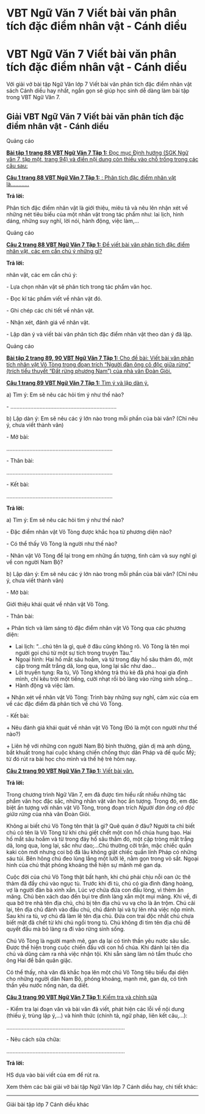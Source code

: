# VBT Ngữ Văn 7 Viết bài văn phân tích đặc điểm nhân vật - Cánh diều

# VBT Ngữ Văn 7 Viết bài văn phân tích đặc điểm nhân vật - Cánh diều

Với giải vở bài tập Ngữ Văn lớp 7 Viết bài văn phân tích đặc điểm nhân vật sách Cánh diều hay nhất, ngắn gọn sẽ giúp học sinh dễ dàng làm bài tập trong VBT Ngữ Văn 7.

## Giải VBT Ngữ Văn 7 Viết bài văn phân tích đặc điểm nhân vật - Cánh diều

Quảng cáo

[**Bài tập 1 trang 88 VBT Ngữ Văn 7 Tập 1:** Đọc mục Định hướng (SGK Ngữ văn 7, tập một, trang 94) và điền nội dung còn thiếu vào chỗ trống trong các câu sau:](https://vietjack.com/vbt-ngu-van-7-cd/bai-tap-1-trang-88-vbt-ngu-van-lop-7-tap-1.jsp)

[**Câu 1 trang 88 VBT Ngữ Văn 7 Tập 1:** : Phân tích đặc điểm nhân vật là............](https://vietjack.com/vbt-ngu-van-7-cd/cau-1-trang-88-vth-ngu-van-lop-7-tap-1.jsp)

**Trả lời:**

Phân tích đặc điểm nhân vật là giới thiệu, miêu tả và nêu lên nhận xét về những nét tiêu biểu của một nhân vật trong tác phẩm như: lai lịch, hình dáng, những suy nghĩ, lời nói, hành động, việc làm,...

Quảng cáo

[**Câu 2 trang 88 VBT Ngữ Văn 7 Tập 1:** Để viết bài văn phân tích đặc điểm nhân vật, các em cần chú ý những gì?](https://vietjack.com/vbt-ngu-van-7-cd/cau-2-trang-88-vth-ngu-van-lop-7-tap-1.jsp)

**Trả lời:**

nhân vật, các em cần chú ý: 

\- Lựa chọn nhân vật sẽ phân tích trong tác phẩm văn học.

\- Đọc kĩ tác phẩm viết về nhân vật đó.

\- Ghi chép các chi tiết về nhân vật.

\- Nhận xét, đánh giá về nhân vật.

\- Lập dàn ý và viết bài văn phân tích đặc điểm nhân vật theo dàn ý đã lập.

Quảng cáo

[**Bài tập 2 trang 89, 90 VBT Ngữ Văn 7 Tập 1:** Cho đề bài: Viết bài văn phân tích nhân vật Võ Tòng trong đoạn trích “Người đàn ông cô độc giữa rừng” (trích tiểu thuyết “Đất rừng phương Nam”) của nhà văn Đoàn Giỏi.](https://vietjack.com/vbt-ngu-van-7-cd/bai-tap-2-trang-89-90-vbt-ngu-van-lop-7-tap-1.jsp)

[**Câu 1 trang 89 VBT Ngữ Văn 7 Tập 1:** Tìm ý và lập dàn ý.](https://vietjack.com/vbt-ngu-van-7-cd/cau-1-trang-89-vth-ngu-van-lop-7-tap-1.jsp)

a) Tìm ý: Em sẽ nêu các hỏi tìm ý như thế nào?

\- ..................................................................... 

b) Lập dàn ý: Em sẽ nêu các ý lớn nào trong mỗi phần của bài văn? (Chỉ nêu ý, chưa viết thành văn)

\- Mở bài:

..................................................................... 

\- Thân bài:

..................................................................... 

\- Kết bài:

..................................................................... 

**Trả lời:**

a) Tìm ý: Em sẽ nêu các hỏi tìm ý như thế nào?

\- Đặc điểm nhân vật Võ Tòng được khắc họa từ phương diện nào?

\- Có thể thấy Võ Tòng là người như thế nào?

\- Nhân vật Võ Tòng để lại trong em những ấn tượng, tình cảm và suy nghĩ gì về con người Nam Bộ?

b) Lập dàn ý: Em sẽ nêu các ý lớn nào trong mỗi phần của bài văn? (Chỉ nêu ý, chưa viết thành văn)

\- Mở bài:

Giới thiệu khái quát về nhân vật Võ Tòng.

\- Thân bài:

\+ Phân tích và làm sáng tỏ đặc điểm nhân vật Võ Tòng qua các phương diện:

  * Lai lịch: “...chú tên là gì, quê ở đâu cũng không rõ. Võ Tòng là tên mọi người gọi chú từ một sự tích trong truyện Tàu.”
  * Ngoại hình: Hai hố mắt sâu hoắm, và từ trong đáy hố sâu thâm đó, một cặp trong mắt trắng dã, long qua, long lại sắc như dao...
  * Lời truyền tụng: Ra tù, Võ Tòng không trả thù kẻ đã phá hoại gia đình mình, chỉ kêu trời một tiếng, cười nhạt rồi bỏ làng vào rừng sinh sống...
  * Hành động và việc làm.



\+ Nhận xét về nhân vật Võ Tòng: Trình bày những suy nghĩ, cảm xúc của em về các đặc điểm đã phân tích về chú Võ Tòng.

\- Kết bài:

\+ Nêu đánh giá khái quát về nhân vật Võ Tòng (Đó là một con người như thế nào?)

\+ Liên hệ với những con người Nam Bộ bình thường, giản dị mà anh dũng, bất khuất trong hai cuộc kháng chiến chống thực dân Pháp và đế quốc Mỹ; từ đó rút ra bài học cho mình và thế hệ trẻ hôm nay.

[**Câu 2 trang 90 VBT Ngữ Văn 7 Tập 1:** Viết bài văn.](https://vietjack.com/vbt-ngu-van-7-cd/cau-2-trang-90-vth-ngu-van-lop-7-tap-1.jsp)

**Trả lời:**

Trong chương trình Ngữ Văn 7, em đã được tìm hiểu rất nhiều những tác phẩm văn học đặc sắc, những nhân vật văn học ấn tượng. Trong đó, em đặc biệt ấn tượng với nhân vật Võ Tòng, trong đoạn trích _Người đàn ông cô độc giữa rừng_ của nhà văn Đoàn Giỏi.

Không ai biết chú Võ Tòng tên thật là gì? Quê quán ở đâu? Người ta chỉ biết chú có tên là Võ Tòng từ khi chú giết chết một con hổ chúa hung bạo. Hai hố mắt sâu hoắm và từ trong đáy hố sâu thẳm đó, một cặp tròng mắt trắng dã, long qua, long lại, sắc như dao;…Chú thường cởi trần, mặc chiếc quần kaki còn mới nhưng coi bộ đã lâu không giặt chiếc quần lính Pháp có những sáu túi. Bên hông chú đeo lủng lẳng một lưỡi lê, nằm gọn trong vỏ sắt. Ngoại hình của chú thật phóng khoáng thể hiện sự mãnh mẽ gan dạ. 

Cuộc đời của chú Võ Tòng thật bất hạnh, khi chú phải chịu nỗi oan ức thê thảm đã đẩy chú vào ngục tù. Trước khi đi tù, chú có gia đình đàng hoàng, vợ là người đàn bà xinh xắn. Lúc vợ chửa đứa con đầu lòng, vì thèm ăn măng. Chú bèn xách dao đến bụi tre đình làng xắn một mụi măng. Khi về, đi qua bờ tre nhà tên địa chủ, chú bị tên địa chủ vu vạ cho là ăn trộm. Chú cãi lại, tên địa chủ đánh vào đầu chú, chú đánh lại và tự lên nhà việc nộp mình. Sau khi ra tù, vợ chú đã làm lẽ tên địa chủ. Đứa con trai độc nhất chú chưa biết mặt đã chết từ khi chú ngồi trong tù. Chú không đi tìm tên địa chủ để quyết đấu mà bỏ làng ra đi vào rừng sinh sống.

Chú Võ Tòng là người mạnh mẽ, gan dạ lại có tinh thần yêu nước sâu sắc. Được thể hiện trong cuộc chiến đấu với con hổ chúa. Khi đánh lại tên địa chủ và dũng cảm ra nhà việc nhận tội. Khi sẵn sàng làm nỏ tẩm thuốc cho ông Hai để bắn quân giặc.

Có thể thấy, nhà văn đã khắc họa lên một chú Võ Tòng tiêu biểu đại diện cho những người dân Nam Bộ, phóng khoáng, mạnh mẽ, gan dạ, có tinh thần yêu nước nồng nàn, da diết.

[**Câu 3 trang 90 VBT Ngữ Văn 7 Tập 1:** Kiểm tra và chỉnh sửa](https://vietjack.com/vbt-ngu-van-7-cd/cau-3-trang-90-vth-ngu-van-lop-7-tap-1.jsp)

\- Kiểm tra lại đoạn văn và bài văn đã viết, phát hiện các lỗi về nội dung (thiếu ý, trùng lặp ý,...) và hình thức (chính tả, ngữ pháp, liên kết câu,...):

............................................................................. 

\- Nêu cách sửa chữa:

............................................................................. 

**Trả lời:**

HS dựa vào bài viết của em để rút ra.

Xem thêm các bài giải vở bài tập Ngữ Văn lớp 7 Cánh diều hay, chi tiết khác:

* * *

Giải bài tập lớp 7 Cánh diều khác
